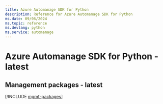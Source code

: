 ```yaml
---
title: Azure Automanage SDK for Python
description: Reference for Azure Automanage SDK for Python
ms.date: 09/06/2024
ms.topic: reference
ms.devlang: python
ms.service: automanage
---
```

# Azure Automanage SDK for Python - latest

## Management packages - latest
[!INCLUDE [mgmt-packages](automanage-mgmt-index.md)]
